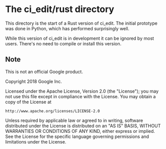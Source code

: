 # The ci_edit/rust directory

This directory is the start of a Rust version of ci_edit. The initial prototype
was done in Python, which has performed surprisingly well.

While this version of ci_edit is in development it can be ignored by most users.
There's no need to compile or install this version.


## Note

This is not an official Google product.



Copyright 2018 Google Inc.

Licensed under the Apache License, Version 2.0 (the "License");
you may not use this file except in compliance with the License.
You may obtain a copy of the License at

    http://www.apache.org/licenses/LICENSE-2.0

Unless required by applicable law or agreed to in writing, software
distributed under the License is distributed on an "AS IS" BASIS,
WITHOUT WARRANTIES OR CONDITIONS OF ANY KIND, either express or implied.
See the License for the specific language governing permissions and
limitations under the License.

